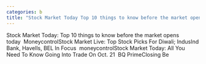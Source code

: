 ```yaml
---
categories: b
title: "Stock Market Today Top 10 things to know before the market opens today  Moneycontrol"
---
```

Stock Market Today: Top 10 things to know before the market opens today&nbsp;&nbsp;MoneycontrolStock Market Live: Top Stock Picks For Diwali; IndusInd Bank, Havells, BEL In Focus&nbsp;&nbsp;moneycontrolStock Market Today: All You Need To Know Going Into Trade On Oct. 21&nbsp;&nbsp;BQ PrimeClosing Be